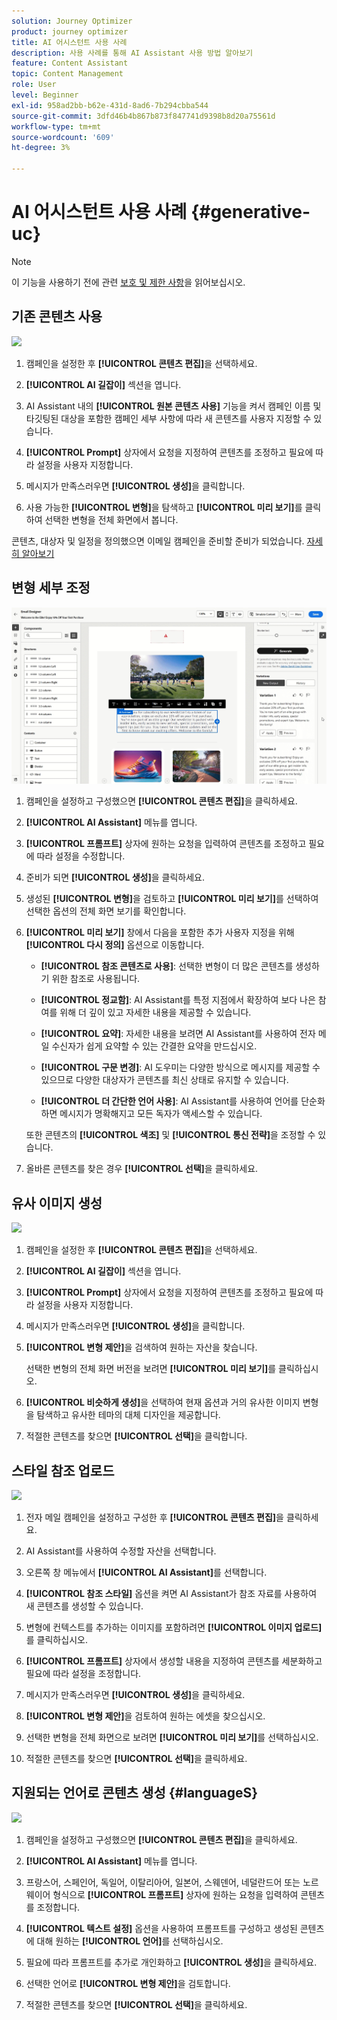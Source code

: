```yaml
---
solution: Journey Optimizer
product: journey optimizer
title: AI 어시스턴트 사용 사례
description: 사용 사례를 통해 AI Assistant 사용 방법 알아보기
feature: Content Assistant
topic: Content Management
role: User
level: Beginner
exl-id: 958ad2bb-b62e-431d-8ad6-7b294cbba544
source-git-commit: 3dfd46b4b867b873f847741d9398b8d20a75561d
workflow-type: tm+mt
source-wordcount: '609'
ht-degree: 3%

---
```


# AI 어시스턴트 사용 사례 {#generative-uc}

>[!NOTE]
>
>이 기능을 사용하기 전에 관련 [보호 및 제한 사항](gs-generative.md#generative-guardrails)을 읽어보십시오.

## 기존 콘텐츠 사용

![](assets/do-not-localize/gen-ai-reuse-text.gif)

1. 캠페인을 설정한 후 **[!UICONTROL 콘텐츠 편집]**&#x200B;을 선택하세요.

1. **[!UICONTROL AI 길잡이]** 섹션을 엽니다.

1. AI Assistant 내의 **[!UICONTROL 원본 콘텐츠 사용]** 기능을 켜서 캠페인 이름 및 타깃팅된 대상을 포함한 캠페인 세부 사항에 따라 새 콘텐츠를 사용자 지정할 수 있습니다.

1. **[!UICONTROL Prompt]** 상자에서 요청을 지정하여 콘텐츠를 조정하고 필요에 따라 설정을 사용자 지정합니다.

1. 메시지가 만족스러우면 **[!UICONTROL 생성]**&#x200B;을 클릭합니다.

1. 사용 가능한 **[!UICONTROL 변형]**&#x200B;을 탐색하고 **[!UICONTROL 미리 보기]**&#x200B;를 클릭하여 선택한 변형을 전체 화면에서 봅니다.

콘텐츠, 대상자 및 일정을 정의했으면 이메일 캠페인을 준비할 준비가 되었습니다. [자세히 알아보기](../campaigns/review-activate-campaign.md)

## 변형 세부 조정

![](assets/do-not-localize/gen-ai-variation.gif)

1. 캠페인을 설정하고 구성했으면 **[!UICONTROL 콘텐츠 편집]**&#x200B;을 클릭하세요.

1. **[!UICONTROL AI Assistant]** 메뉴를 엽니다.

1. **[!UICONTROL 프롬프트]** 상자에 원하는 요청을 입력하여 콘텐츠를 조정하고 필요에 따라 설정을 수정합니다.

1. 준비가 되면 **[!UICONTROL 생성]**&#x200B;을 클릭하세요.

1. 생성된 **[!UICONTROL 변형]**&#x200B;을 검토하고 **[!UICONTROL 미리 보기]**&#x200B;를 선택하여 선택한 옵션의 전체 화면 보기를 확인합니다.

1. **[!UICONTROL 미리 보기]** 창에서 다음을 포함한 추가 사용자 지정을 위해 **[!UICONTROL 다시 정의]** 옵션으로 이동합니다.

   * **[!UICONTROL 참조 콘텐츠로 사용]**: 선택한 변형이 더 많은 콘텐츠를 생성하기 위한 참조로 사용됩니다.

   * **[!UICONTROL 정교함]**: AI Assistant를 특정 지점에서 확장하여 보다 나은 참여를 위해 더 깊이 있고 자세한 내용을 제공할 수 있습니다.

   * **[!UICONTROL 요약]**: 자세한 내용을 보려면 AI Assistant를 사용하여 전자 메일 수신자가 쉽게 요약할 수 있는 간결한 요약을 만드십시오.

   * **[!UICONTROL 구문 변경]**: AI 도우미는 다양한 방식으로 메시지를 제공할 수 있으므로 다양한 대상자가 콘텐츠를 최신 상태로 유지할 수 있습니다.

   * **[!UICONTROL 더 간단한 언어 사용]**: AI Assistant를 사용하여 언어를 단순화하면 메시지가 명확해지고 모든 독자가 액세스할 수 있습니다.

   또한 콘텐츠의 **[!UICONTROL 색조]** 및 **[!UICONTROL 통신 전략]**&#x200B;을 조정할 수 있습니다.

1. 올바른 콘텐츠를 찾은 경우 **[!UICONTROL 선택]**&#x200B;을 클릭하세요.

## 유사 이미지 생성

![](assets/do-not-localize/uc-image-similar.gif)

1. 캠페인을 설정한 후 **[!UICONTROL 콘텐츠 편집]**&#x200B;을 선택하세요.

1. **[!UICONTROL AI 길잡이]** 섹션을 엽니다.

1. **[!UICONTROL Prompt]** 상자에서 요청을 지정하여 콘텐츠를 조정하고 필요에 따라 설정을 사용자 지정합니다.

1. 메시지가 만족스러우면 **[!UICONTROL 생성]**&#x200B;을 클릭합니다.

1. **[!UICONTROL 변형 제안]**&#x200B;을 검색하여 원하는 자산을 찾습니다.

   선택한 변형의 전체 화면 버전을 보려면 **[!UICONTROL 미리 보기]**&#x200B;를 클릭하십시오.

1. **[!UICONTROL 비슷하게 생성]**&#x200B;을 선택하여 현재 옵션과 거의 유사한 이미지 변형을 탐색하고 유사한 테마의 대체 디자인을 제공합니다.

1. 적절한 콘텐츠를 찾으면 **[!UICONTROL 선택]**&#x200B;을 클릭합니다.

## 스타일 참조 업로드

![](assets/do-not-localize/uc-image-reference.gif)

1. 전자 메일 캠페인을 설정하고 구성한 후 **[!UICONTROL 콘텐츠 편집]**&#x200B;을 클릭하세요.

1. AI Assistant를 사용하여 수정할 자산을 선택합니다.

1. 오른쪽 창 메뉴에서 **[!UICONTROL AI Assistant]**&#x200B;를 선택합니다.

1. **[!UICONTROL 참조 스타일]** 옵션을 켜면 AI Assistant가 참조 자료를 사용하여 새 콘텐츠를 생성할 수 있습니다.

1. 변형에 컨텍스트를 추가하는 이미지를 포함하려면 **[!UICONTROL 이미지 업로드]**&#x200B;를 클릭하십시오.

1. **[!UICONTROL 프롬프트]** 상자에서 생성할 내용을 지정하여 콘텐츠를 세분화하고 필요에 따라 설정을 조정합니다.

1. 메시지가 만족스러우면 **[!UICONTROL 생성]**&#x200B;을 클릭하세요.

1. **[!UICONTROL 변형 제안]**&#x200B;을 검토하여 원하는 에셋을 찾으십시오.

1. 선택한 변형을 전체 화면으로 보려면 **[!UICONTROL 미리 보기]**&#x200B;를 선택하십시오.

1. 적절한 콘텐츠를 찾으면 **[!UICONTROL 선택]**&#x200B;을 클릭하세요.

## 지원되는 언어로 콘텐츠 생성 {#languageS}

![](assets/do-not-localize/gen-ai-language.gif)

1. 캠페인을 설정하고 구성했으면 **[!UICONTROL 콘텐츠 편집]**&#x200B;을 클릭하세요.

1. **[!UICONTROL AI Assistant]** 메뉴를 엽니다.

1. 프랑스어, 스페인어, 독일어, 이탈리아어, 일본어, 스웨덴어, 네덜란드어 또는 노르웨이어 형식으로 **[!UICONTROL 프롬프트]** 상자에 원하는 요청을 입력하여 콘텐츠를 조정합니다.

1. **[!UICONTROL 텍스트 설정]** 옵션을 사용하여 프롬프트를 구성하고 생성된 콘텐츠에 대해 원하는 **[!UICONTROL 언어]**&#x200B;를 선택하십시오.

1. 필요에 따라 프롬프트를 추가로 개인화하고 **[!UICONTROL 생성]**&#x200B;을 클릭하세요.

1. 선택한 언어로 **[!UICONTROL 변형 제안]**&#x200B;을 검토합니다.

1. 적절한 콘텐츠를 찾으면 **[!UICONTROL 선택]**&#x200B;을 클릭하세요.

